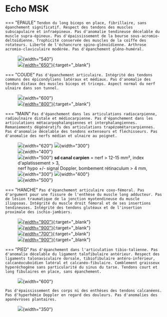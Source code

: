 # Echo MSK

=== "EPAULE"
    ```
    Tendon du long biceps en place, fibrillaire, sans épanchement significatif.
    Respect des tendons des muscles subscapulaire et infraépineux.
    Pas d'anomalie tendineuse décelable du muscle supra-épineux.
    Pas d'épaississement de la bourse sous-acromio-deltoïdienne.
    Trophicité conservée des muscles de la coiffe des rotateurs.
    Liberté de l'échancrure spino-glénoïdienne.
    Arthrose acromio-claviculaire modérée.
    Pas d'épanchement gléno-huméral.
    ```
    <figure markdown="span">
        ![](assets/coiffe.jpg){width="540"}  
        [![](assets/epaule.jpg){width="650"}](https://www.youtube.com/watch?v=CDN2kX3YkZQ&t=51s){:target="_blank"} 
    </figure>  
 
=== "COUDE"
    ```
    Pas d'épanchement articulaire.
    Intégrité des tendons communs des épicondyliens latéraux et médiaux.
    Pas d'anomalie des tendon distaux des muscles biceps et triceps.
    Aspect normal du nerf ulnaire dans son tunnel.
    ```
    <figure markdown="span">
        ![](assets/epicond.jpg){width="600"}  
        [![](assets/coude.jpg){width="800"}](https://www.youtube.com/watch?v=CDN2kX3YkZQ&t=51s){:target="_blank"} 
    </figure> 
    
=== "MAIN"
    ```
    Pas d'épanchement dans les articulations radiocarpienne, radioulnaire distale et médiocarpienne.
    Pas d'épanchement dans les articulations métacarpophalangiennes et interphalangiennes.
    Remaniements dégénératifs des articulations trapézométarcarpiennes.
    Pas d'anomalie décelable des tendons extenseurs et fléchisseurs.
    Pas d'anomalie des nerfs médian et ulnaire au poignet.
    ```
    <figure markdown="span">
        ![](assets/poignetdos.jpg){width="620"}
        ![](assets/extenseurs.jpg){width="300"}  
        ![](assets/carpe.jpg){width="400"}  
        ![](assets/flechisseurs.jpg){width="500"}
        **sd canal carpien** = nerf > 12-15 mm², index d'aplatissement > 3,  
        nerf hypo +/- signal Doppler, bombement rétinaculum > 4 mm, 
        ![](assets/carpien.jpg){width="300"}
        ![](assets/nerfs.jpg){width="400"}  
        ![](assets/doigtsflech.jpg){width="500"}  
    </figure> 

=== "HANCHE"
    ```
    Pas d'épanchement articulaire coxo-fémoral.
    Pas d'argument pour une fissure de l'enthèse du muscle long adducteur.
    Pas de lésion traumatique de la jonction myotendineuse du muscle iliopsoas.
    Intégrité du muscle droit fémoral et de ses insertions tendineuses.
    Intégrité des tendons glutéaux et de l'insertion proximale des ischio-jambiers.
    ```
    <figure markdown="span">
        [![](assets/adducteurs.jpg){width="900"}](https://www.youtube.com/watch?v=CvP7ZwW3trk&list=PLGV2jHWN573djULLdIjMos1uZ1iMdevnT&index=4){:target="_blank"}  
        [![](assets/psoas.jpg){width="900"}](https://www.youtube.com/watch?v=ivN3cYggy_w&list=PLGV2jHWN573djULLdIjMos1uZ1iMdevnT&index=4){:target="_blank"}  
        [![](assets/droitfem.jpg){width="700"}](https://www.youtube.com/watch?v=JJLKE5kArb0&list=PLGV2jHWN573djULLdIjMos1uZ1iMdevnT&index=5){:target="_blank"}  
        [![](assets/latpost.jpg){width="900"}](https://www.youtube.com/watch?v=8AxHjBnEDPQ&list=PLGV2jHWN573djULLdIjMos1uZ1iMdevnT&index=6){:target="_blank"}  
    </figure>  

=== "PIED"
    ```
    Pas d'épanchement dans l'articulation tibio-talienne.
    Pas d'anomalie décelable du ligament talofibulaire antérieur.
    Respect des ligaments talonaviculaire dorsale, tibiofibulaire antéro-inférieur, calcanéocuboïdien latéral et calcanéo-fibulaire.
    Comblement graisseux hyperéchogène sans particularité du sinus du tarse.
    Tendons court et long fibulaires en place, sans épanchement.
    ```
    <figure markdown="span">
        ![](assets/TAFA.jpg){width="600"}  
    </figure> 
    ```
    Pas d'épaississement des corps ni des enthèses des tendons calcanéens.
    Pas d'hyperhémie Doppler en regard des douleurs.
    Pas d'anomalies des aponévroses plantaires.
    ```
    <figure markdown="span">
        ![](assets/pied.jpg){width="350"}
    </figure> 
